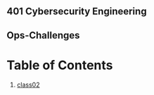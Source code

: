 ## 401 Cybersecurity Engineering
## Ops-Challenges


# Table of Contents
1.    [class02](https://github.com/ShayCrane/401-Ops-Challenges/blob/main/classo2.py)



